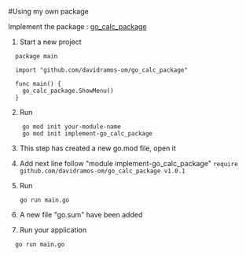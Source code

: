 
#Using my own package


Implement the package : [go_calc_package](https://github.com/davidramos-om/go_calc_package)

1. Start a new project
  ```
    package main

    import "github.com/davidramos-om/go_calc_package"

    func main() {
      go_calc_package.ShowMenu()
    }

  ```
2. Run
```
    go mod init your-module-name
    go mod init implement-go_calc_package
```
3. This step has created a new go.mod file, open it
4. Add next line follow "module implement-go_calc_package"
  ```require github.com/davidramos-om/go_calc_package v1.0.1```

5. Run  
    ```
    go run main.go
    ```
5. A new file "go.sum" have been added

6. Run your application
```
  go run main.go 
```